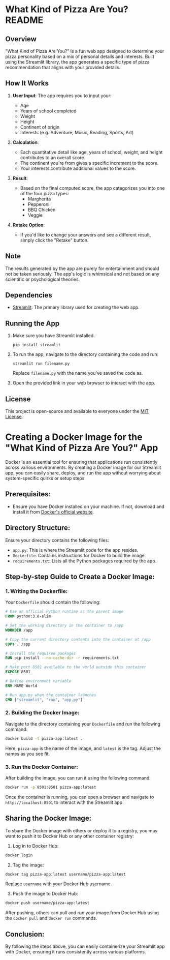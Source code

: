# **What Kind of Pizza Are You?** README

## Overview
"What Kind of Pizza Are You?" is a fun web app designed to determine your pizza personality based on a mix of personal details and interests. Built using the Streamlit library, the app generates a specific type of pizza recommendation that aligns with your provided details.

## How It Works
1. **User Input**: The app requires you to input your:
   - Age
   - Years of school completed
   - Weight
   - Height
   - Continent of origin
   - Interests (e.g. Adventure, Music, Reading, Sports, Art)

2. **Calculation**: 
    - Each quantitative detail like age, years of school, weight, and height contributes to an overall score.
    - The continent you're from gives a specific increment to the score.
    - Your interests contribute additional values to the score.

3. **Result**:
    - Based on the final computed score, the app categorizes you into one of the four pizza types:
      - Margherita
      - Pepperoni
      - BBQ Chicken
      - Veggie

4. **Retake Option**:
    - If you'd like to change your answers and see a different result, simply click the "Retake" button.

## Note
The results generated by the app are purely for entertainment and should not be taken seriously. The app's logic is whimsical and not based on any scientific or psychological theories.

## Dependencies
- [Streamlit](https://streamlit.io/): The primary library used for creating the web app.

## Running the App
1. Make sure you have Streamlit installed.
   
   ```
   pip install streamlit
   ```

2. To run the app, navigate to the directory containing the code and run:

   ```
   streamlit run filename.py
   ```

   Replace `filename.py` with the name you've saved the code as.

3. Open the provided link in your web browser to interact with the app.

## License
This project is open-source and available to everyone under the [MIT License](https://opensource.org/licenses/MIT).

# **Creating a Docker Image for the "What Kind of Pizza Are You?" App**

Docker is an essential tool for ensuring that applications run consistently across various environments. By creating a Docker image for our Streamlit app, you can easily share, deploy, and run the app without worrying about system-specific quirks or setup steps.

## Prerequisites:
- Ensure you have Docker installed on your machine. If not, download and install it from [Docker's official website](https://www.docker.com/).

## Directory Structure:
Ensure your directory contains the following files:
- `app.py`: This is where the Streamlit code for the app resides.
- `Dockerfile`: Contains instructions for Docker to build the image.
- `requirements.txt`: Lists all the Python packages required by the app.

## Step-by-step Guide to Create a Docker Image:

### 1. Writing the Dockerfile:

Your `Dockerfile` should contain the following:

```Dockerfile
# Use an official Python runtime as the parent image
FROM python:3.8-slim

# Set the working directory in the container to /app
WORKDIR /app

# Copy the current directory contents into the container at /app
COPY . /app

# Install the required packages
RUN pip install --no-cache-dir -r requirements.txt

# Make port 8501 available to the world outside this container
EXPOSE 8501

# Define environment variable
ENV NAME World

# Run app.py when the container launches
CMD ["streamlit", "run", "app.py"]
```

### 2. Building the Docker Image:

Navigate to the directory containing your `Dockerfile` and run the following command:

```bash
docker build -t pizza-app:latest .
```

Here, `pizza-app` is the name of the image, and `latest` is the tag. Adjust the names as you see fit.

### 3. Run the Docker Container:

After building the image, you can run it using the following command:

```bash
docker run -p 8501:8501 pizza-app:latest
```

Once the container is running, you can open a browser and navigate to `http://localhost:8501` to interact with the Streamlit app.

## Sharing the Docker Image:
To share the Docker image with others or deploy it to a registry, you may want to push it to Docker Hub or any other container registry:

1. Log in to Docker Hub:

```bash
docker login
```

2. Tag the image:

```bash
docker tag pizza-app:latest username/pizza-app:latest
```

Replace `username` with your Docker Hub username.

3. Push the image to Docker Hub:

```bash
docker push username/pizza-app:latest
```

After pushing, others can pull and run your image from Docker Hub using the `docker pull` and `docker run` commands.

## Conclusion:
By following the steps above, you can easily containerize your Streamlit app with Docker, ensuring it runs consistently across various platforms.
